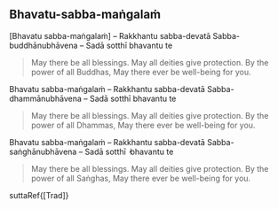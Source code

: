 ## Bhavatu-sabba-maṅgalaṁ<a id="buddhas-first-exclamation"></a>

[Bhavatu sabba-maṅgalaṁ] – Rakkhantu sabba-devatā
Sabba-buddhānubhāvena – Sadā sotthī bhavantu te

<div class="english">

> May there be all blessings.
> May all deities give protection.
> By the power of all Buddhas,
> May there ever be well-being for you.

</div>

Bhavatu sabba-maṅgalaṁ – Rakkhantu sabba-devatā
Sabba-dhammānubhāvena – Sadā sotthī bhavantu te

<div class="english">

> May there be all blessings.
> May all deities give protection.
> By the power of all Dhammas,
> May there ever be well-being for you.

</div>

Bhavatu sabba-maṅgalaṁ – Rakkhantu sabba-devatā
Sabba-saṅghānubhāvena – Sadā sotthī  ̓  bhavantu te

<div class="english">

> May there be all blessings.
> May all deities give protection.
> By the power of all Saṅghas,
> May there ever be well-being for you.

</div>

suttaRef{[Trad]}
